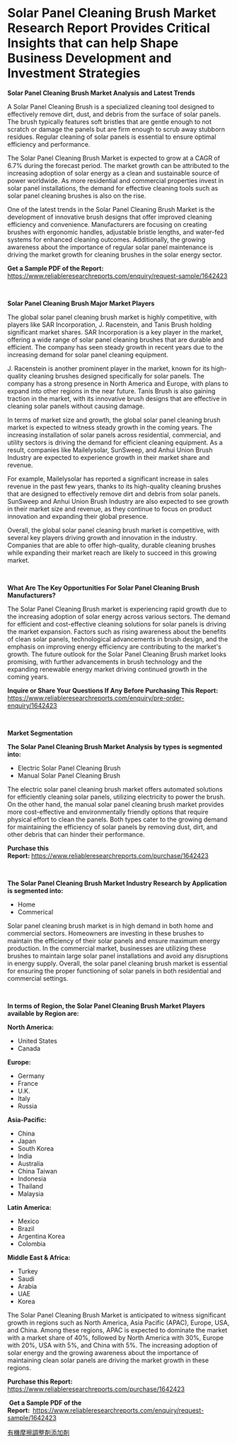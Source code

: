 <p><h1>Solar Panel Cleaning Brush Market Research Report Provides Critical Insights that can help Shape Business Development and Investment Strategies</h1></p><p><strong>Solar Panel Cleaning Brush Market Analysis and Latest Trends</strong></p>
<p><p>A Solar Panel Cleaning Brush is a specialized cleaning tool designed to effectively remove dirt, dust, and debris from the surface of solar panels. The brush typically features soft bristles that are gentle enough to not scratch or damage the panels but are firm enough to scrub away stubborn residues. Regular cleaning of solar panels is essential to ensure optimal efficiency and performance.</p><p>The Solar Panel Cleaning Brush Market is expected to grow at a CAGR of 6.7% during the forecast period. The market growth can be attributed to the increasing adoption of solar energy as a clean and sustainable source of power worldwide. As more residential and commercial properties invest in solar panel installations, the demand for effective cleaning tools such as solar panel cleaning brushes is also on the rise.</p><p>One of the latest trends in the Solar Panel Cleaning Brush Market is the development of innovative brush designs that offer improved cleaning efficiency and convenience. Manufacturers are focusing on creating brushes with ergonomic handles, adjustable bristle lengths, and water-fed systems for enhanced cleaning outcomes. Additionally, the growing awareness about the importance of regular solar panel maintenance is driving the market growth for cleaning brushes in the solar energy sector.</p></p>
<p><strong>Get a Sample PDF of the Report:&nbsp;</strong> <a href="https://www.reliableresearchreports.com/enquiry/request-sample/1642423">https://www.reliableresearchreports.com/enquiry/request-sample/1642423</a></p>
<p>&nbsp;</p>
<p><strong>Solar Panel Cleaning Brush Major Market Players</strong></p>
<p><p>The global solar panel cleaning brush market is highly competitive, with players like SAR Incorporation, J. Racenstein, and Tanis Brush holding significant market shares. SAR Incorporation is a key player in the market, offering a wide range of solar panel cleaning brushes that are durable and efficient. The company has seen steady growth in recent years due to the increasing demand for solar panel cleaning equipment.</p><p>J. Racenstein is another prominent player in the market, known for its high-quality cleaning brushes designed specifically for solar panels. The company has a strong presence in North America and Europe, with plans to expand into other regions in the near future. Tanis Brush is also gaining traction in the market, with its innovative brush designs that are effective in cleaning solar panels without causing damage.</p><p>In terms of market size and growth, the global solar panel cleaning brush market is expected to witness steady growth in the coming years. The increasing installation of solar panels across residential, commercial, and utility sectors is driving the demand for efficient cleaning equipment. As a result, companies like Mailelysolar, SunSweep, and Anhui Union Brush Industry are expected to experience growth in their market share and revenue.</p><p>For example, Mailelysolar has reported a significant increase in sales revenue in the past few years, thanks to its high-quality cleaning brushes that are designed to effectively remove dirt and debris from solar panels. SunSweep and Anhui Union Brush Industry are also expected to see growth in their market size and revenue, as they continue to focus on product innovation and expanding their global presence.</p><p>Overall, the global solar panel cleaning brush market is competitive, with several key players driving growth and innovation in the industry. Companies that are able to offer high-quality, durable cleaning brushes while expanding their market reach are likely to succeed in this growing market.</p></p>
<p>&nbsp;</p>
<p><strong>What Are The Key Opportunities For Solar Panel Cleaning Brush Manufacturers?</strong></p>
<p><p>The Solar Panel Cleaning Brush market is experiencing rapid growth due to the increasing adoption of solar energy across various sectors. The demand for efficient and cost-effective cleaning solutions for solar panels is driving the market expansion. Factors such as rising awareness about the benefits of clean solar panels, technological advancements in brush design, and the emphasis on improving energy efficiency are contributing to the market's growth. The future outlook for the Solar Panel Cleaning Brush market looks promising, with further advancements in brush technology and the expanding renewable energy market driving continued growth in the coming years.</p></p>
<p><strong>Inquire or Share Your Questions If Any Before Purchasing This Report:</strong> <a href="https://www.reliableresearchreports.com/enquiry/pre-order-enquiry/1642423">https://www.reliableresearchreports.com/enquiry/pre-order-enquiry/1642423</a></p>
<p>&nbsp;</p>
<p><strong>Market Segmentation</strong></p>
<p><strong>The Solar Panel Cleaning Brush Market Analysis by types is segmented into:</strong></p>
<p><ul><li>Electric Solar Panel Cleaning Brush</li><li>Manual Solar Panel Cleaning Brush</li></ul></p>
<p><p>The electric solar panel cleaning brush market offers automated solutions for efficiently cleaning solar panels, utilizing electricity to power the brush. On the other hand, the manual solar panel cleaning brush market provides more cost-effective and environmentally friendly options that require physical effort to clean the panels. Both types cater to the growing demand for maintaining the efficiency of solar panels by removing dust, dirt, and other debris that can hinder their performance.</p></p>
<p><strong>Purchase this Report:&nbsp;</strong><a href="https://www.reliableresearchreports.com/purchase/1642423">https://www.reliableresearchreports.com/purchase/1642423</a></p>
<p>&nbsp;</p>
<p><strong>The Solar Panel Cleaning Brush Market Industry Research by Application is segmented into:</strong></p>
<p><ul><li>Home</li><li>Commerical</li></ul></p>
<p><p>Solar panel cleaning brush market is in high demand in both home and commercial sectors. Homeowners are investing in these brushes to maintain the efficiency of their solar panels and ensure maximum energy production. In the commercial market, businesses are utilizing these brushes to maintain large solar panel installations and avoid any disruptions in energy supply. Overall, the solar panel cleaning brush market is essential for ensuring the proper functioning of solar panels in both residential and commercial settings.</p></p>
<p>&nbsp;</p>
<p><strong>In terms of Region, the Solar Panel Cleaning Brush Market Players available by Region are:</strong></p>
<p>
    <p> <strong> North America: </strong>
        <ul>
            <li>United States</li>
            <li>Canada</li>
        </ul>
        </p> 
    <p> <strong> Europe: </strong>
        <ul>
            <li>Germany</li>
            <li>France</li>
            <li>U.K.</li>
            <li>Italy</li>
            <li>Russia</li>
        </ul>
        </p> 
    <p> <strong> Asia-Pacific: </strong>
        <ul>
            <li>China</li>
            <li>Japan</li>
            <li>South Korea</li>
            <li>India</li>
            <li>Australia</li>
            <li>China Taiwan</li>
            <li>Indonesia</li>
            <li>Thailand</li>
            <li>Malaysia</li>
        </ul>
        </p> 
    <p> <strong> Latin America: </strong>
        <ul>
            <li>Mexico</li>
            <li>Brazil</li>
            <li>Argentina Korea</li>
            <li>Colombia</li>
        </ul>
        </p> 
    <p> <strong> Middle East & Africa: </strong>
        <ul>
            <li>Turkey</li>
            <li>Saudi</li>
            <li>Arabia</li>
            <li>UAE</li>
            <li>Korea</li>
        </ul>
    </p>
    </p>
<p><p>The Solar Panel Cleaning Brush Market is anticipated to witness significant growth in regions such as North America, Asia Pacific (APAC), Europe, USA, and China. Among these regions, APAC is expected to dominate the market with a market share of 40%, followed by North America with 30%, Europe with 20%, USA with 5%, and China with 5%. The increasing adoption of solar energy and the growing awareness about the importance of maintaining clean solar panels are driving the market growth in these regions.</p></p>
<p><strong>Purchase this Report: </strong><a href="https://www.reliableresearchreports.com/purchase/1642423">https://www.reliableresearchreports.com/purchase/1642423</a></p>
<p>&nbsp;<strong>Get a Sample PDF of the Report:&nbsp;&nbsp;</strong><a href="https://www.reliableresearchreports.com/enquiry/request-sample/1642423">https://www.reliableresearchreports.com/enquiry/request-sample/1642423</a></p>
<p><strong></strong></p>
<p><p><a href="https://github.com/SarahFahey88/Market-Research-Report-List-1/blob/main/56729296205.md">有機摩擦調整剤添加剤</a></p></p>